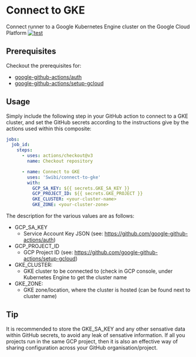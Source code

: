 # Connect to GKE
Connect runner to a Google Kubernetes Engine cluster on the Google Cloud Platform
[![test](https://github.com/Swibi/connect-to-gke/actions/workflows/test.yaml/badge.svg)](https://github.com/Swibi/connect-to-gke/actions/workflows/test.yaml)

## Prerequisites

Checkout the prerequisites for:
* [google-github-actions/auth](https://github.com/google-github-actions/auth)
* [google-github-actions/setup-gcloud](https://github.com/google-github-actions/setup-gcloud)

## Usage

Simply include the following step in your GitHub action to connect to a GKE cluster, and set the GitHub secrets according to the instructions give by the actions used within this composite:

``` yaml
jobs:
  job_id:
    steps:
      - uses: actions/checkout@v3
        name: Checkout repository

      - name: Connect to GKE
        uses: 'Swibi/connect-to-gke'
        with:
          GCP_SA_KEY: ${{ secrets.GKE_SA_KEY }}
          GCP_PROJECT_ID: ${{ secrets.GKE_PROJECT }}
          GKE_CLUSTER: <your-cluster-name>
          GKE_ZONE: <your-cluster-zone>
```

The description for the various values are as follows: 
* GCP_SA_KEY
    * Service Account Key JSON (see: https://github.com/google-github-actions/auth)
* GCP_PROJECT_ID
    * GCP Project ID (see: https://github.com/google-github-actions/setup-gcloud)
* GKE_CLUSTER:
    * GKE cluster to be connected to (check in GCP console, under Kubernetes Engine to get the cluster name
* GKE_ZONE: 
    * GKE zone/location, where the cluster is hosted (can be found next to cluster name)

## Tip
It is recommended to store the GKE_SA_KEY and any other sensative data within GitHub secrets, to avoid any leak of sensative information. If all you projects run in the same GCP project, then it is also an effective way of sharing configuration across your GitHub organisation/project.
